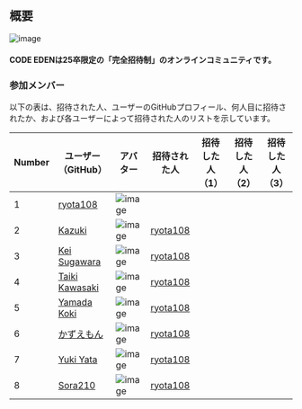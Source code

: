 ## 概要

![image](https://github.com/Coder-Eden/.github-private/assets/83957178/50505e63-2fba-4733-b825-b9b7e3615ad0)

#### CODE EDENは25卒限定の「完全招待制」のオンラインコミュニティです。

### 参加メンバー

以下の表は、招待された人、ユーザーのGitHubプロフィール、何人目に招待されたか、および各ユーザーによって招待された人のリストを示しています。

| Number | ユーザー（GitHub） | アバター | 招待された人 | 招待した人（1）| 招待した人（2）| 招待した人（3）| 招待数 |
|-------|------------------|--------|------------|----------------|----------------|----------------|------|
| 1 | [ryota108](https://github.com/ryota108) | ![image](https://avatars.githubusercontent.com/u/83957178?v=4) |  |  |  |  | 0 |
| 2 | [Kazuki](https://github.com/cocoide) | ![image](https://avatars.githubusercontent.com/u/113165849?v=4) | [ryota108](https://github.com/ryota108) |  |  |  | 0 |
| 3 | [Kei Sugawara](https://github.com/keis8221) | ![image](https://avatars.githubusercontent.com/u/54695442?v=4) | [ryota108](https://github.com/ryota108) |  |  |  | 0 |
| 4 | [Taiki Kawasaki ](https://github.com/taikicoco) | ![image](https://avatars.githubusercontent.com/u/80304118?v=4) | [ryota108](https://github.com/ryota108) |  |  |  | 0 |
| 5 | [Yamada Koki](https://github.com/koki-algebra) | ![image](https://avatars.githubusercontent.com/u/54975589?v=4) | [ryota108](https://github.com/ryota108) |  |  |  | 0 |
| 6 | [かずえもん](https://github.com/kazuemon) | ![image](https://avatars.githubusercontent.com/u/12812934?v=4) | [ryota108](https://github.com/ryota108) |  |  |  | 0 |
| 7 | [Yuki Yata](https://github.com/arfes0e2b3c) | ![image](https://avatars.githubusercontent.com/u/86275398?v=4) | [ryota108](https://github.com/ryota108) |  |  |  | 0 |
| 8 | [Sora210](https://github.com/Sora-210) | ![image](https://avatars.githubusercontent.com/u/46365745?v=4) | [ryota108](https://github.com/ryota108) |  |  |  | 0 |
